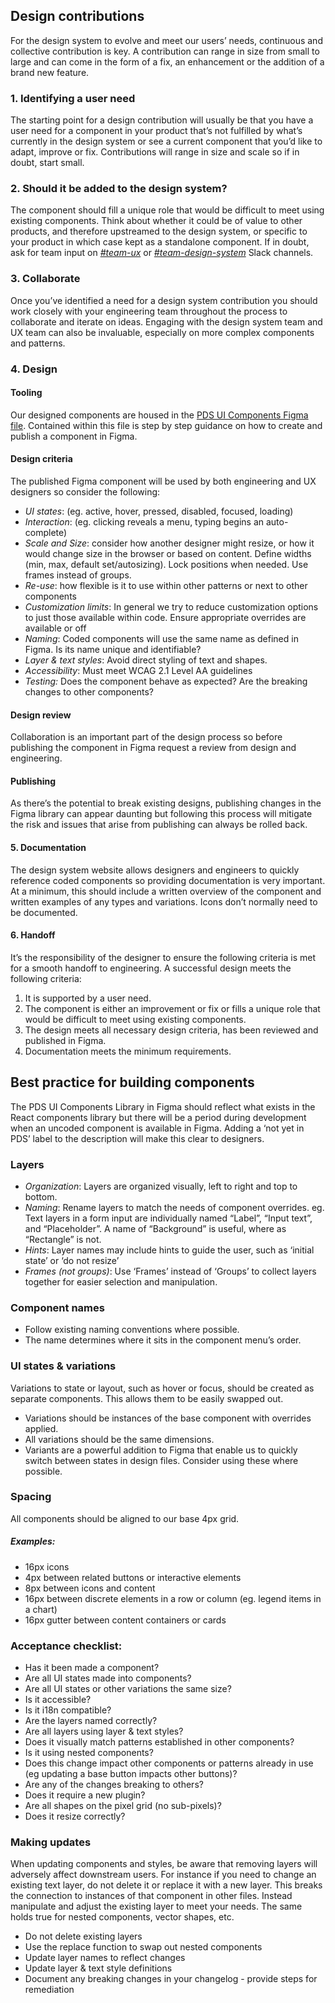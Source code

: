 ## Design contributions
For the design system to evolve and meet our users’ needs, continuous and collective contribution is key. A contribution can range in size from small to large and can come in the form of a fix, an enhancement or the addition of a brand new feature.

### 1.  Identifying a user need
The starting point for a design contribution will usually be that you have a user need for a component in your product that’s not fulfilled by what’s currently in the design system or see a current component that you’d like to adapt, improve or fix. Contributions will range in size and scale so if in doubt, start small. 

### 2.  Should it be added to the design system?
The component should fill a unique role that would be difficult to meet using existing components. Think about whether it could be of value to other products, and therefore upstreamed to the design system, or specific to your product in which case kept as a standalone component. If in doubt, ask for team input on *[#team-ux](https://puppet.slack.com/archives/GF43477DH)* or *[#team-design-system](https://puppet.slack.com/archives/CFFECRQAY)* Slack channels.

### 3.  Collaborate
Once you’ve identified a need for a design system contribution you should work closely with your engineering team throughout the process to collaborate and iterate on ideas. Engaging with the design system team and UX team can also be invaluable, especially on more complex components and patterns.

### 4.  Design

#### Tooling
Our designed components are housed in the [PDS UI Components Figma file](https://www.figma.com/file/9RzmjE0XYWWADWLKOJP5mR/PDS-UI-Components). Contained within this file is step by step guidance on how to create and publish a component in Figma.

#### Design criteria
The published Figma component will be used by both engineering and UX designers so consider the following:
* *UI states*: (eg. active, hover, pressed, disabled, focused, loading)
* *Interaction*: (eg. clicking reveals a menu, typing begins an auto-complete)
* *Scale and Size*: consider how another designer might resize, or how it would change size in the browser or based on content. Define widths (min, max, default set/autosizing). Lock positions when needed. Use frames instead of groups.
* *Re-use*: how flexible is it to use within other patterns or next to other components
* *Customization limits*: In general we try to reduce customization options to just those available within code. Ensure appropriate overrides are available or off
* *Naming*: Coded components will use the same name as defined in Figma. Is its name unique and identifiable? 
* *Layer & text styles*: Avoid direct styling of text and shapes.
* *Accessibility*: Must meet WCAG 2.1 Level AA guidelines
* *Testing:* Does the component behave as expected? Are the breaking changes to other components?

#### Design review
Collaboration is an important part of the design process so before publishing the component in Figma request a review from design and engineering.

#### Publishing
As there’s the potential to break existing designs, publishing changes in the Figma library can appear daunting but following this process will mitigate the risk and issues that arise from publishing can always be rolled back.

#### 5. Documentation
The design system website allows designers and engineers to quickly reference coded components so providing documentation is very important. At a minimum, this should include a written overview of the component and written examples of any types and variations. Icons don’t normally need to be documented.

#### 6. Handoff
It’s the responsibility of the designer to ensure the following criteria is met for a smooth handoff to engineering.
A successful design meets the following criteria:
1. It is supported by a user need.
2. The component is either an improvement or fix or fills a unique role that would be difficult to meet using existing components.
3. The design meets all necessary design criteria, has been reviewed and published in Figma.
4. Documentation meets the minimum requirements.

## Best practice for building components
The PDS UI Components Library in Figma should reflect what exists in the React components library but there will be a period during development when an uncoded component is available in Figma. Adding a ‘not yet in PDS’ label to the description will make this clear to designers.  

### Layers
* *Organization*: Layers are organized visually, left to right and top to bottom.
* *Naming*: Rename layers to match the needs of component overrides. eg. Text layers in a form input are individually named “Label”, “Input text”, and “Placeholder”. A name of “Background” is useful, where as “Rectangle” is not.
* *Hints*: Layer names may include hints to guide the user, such as ‘initial state’ or ‘do not resize’
* *Frames (not groups)*: Use ‘Frames’ instead of ‘Groups’ to collect layers together for easier selection and manipulation.

### Component names
* Follow existing naming conventions where possible.
* The name determines where it sits in the component menu’s order.

### UI states & variations
Variations to state or layout, such as hover or focus, should be created as separate components. This allows them to be easily swapped out.
* Variations should be instances of the base component with overrides applied.
* All variations should be the same dimensions.
* Variants are a powerful addition to Figma that enable us to quickly switch between states in design files. Consider using these where possible.

### Spacing
All components should be aligned to our base 4px grid.

##### Examples:
* 16px icons
* 4px between related buttons or interactive elements
* 8px between icons and content
* 16px between discrete elements in a row or column (eg. legend items in a chart)
* 16px gutter between content containers or cards

### Acceptance checklist:
* Has it been made a component?
* Are all UI states made into components?
* Are all UI states or other variations the same size?
* Is it accessible?
* Is it i18n compatible?
* Are the layers named correctly?
* Are all layers using layer & text styles?
* Does it visually match patterns established in other components?
* Is it using nested components?
* Does this change impact other components or patterns already in use (eg updating a base button impacts other buttons)?
* Are any of the changes breaking to others?
* Does it require a new plugin?
* Are all shapes on the pixel grid (no sub-pixels)?
* Does it resize correctly?

### Making updates
When updating components and styles, be aware that removing layers will adversely affect downstream users. For instance if you need to change an existing text layer, do not delete it or replace it with a new layer. This breaks the connection to instances of that component in other files. Instead manipulate and adjust the existing layer to meet your needs. The same holds true for nested components, vector shapes, etc.

* Do not delete existing layers
* Use the replace function to swap out nested components
* Update layer names to reflect changes
* Update layer & text style definitions
* Document any breaking changes in your changelog - provide steps for remediation
